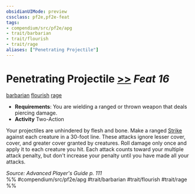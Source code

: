 ```yaml
---
obsidianUIMode: preview
cssclass: pf2e,pf2e-feat
tags:
- compendium/src/pf2e/apg
- trait/barbarian
- trait/flourish
- trait/rage
aliases: ["Penetrating Projectile"]
---
```

# Penetrating Projectile  [>>](/rules/core-rulebook/chapter-9-playing-the-game.md#Actions "Two-Action") *Feat 16*  
[barbarian](/rules/traits/barbarian.md)  [flourish](/rules/traits/flourish.md)  [rage](/rules/traits/rage.md)  

- **Requirements**: You are wielding a ranged or thrown weapon that deals piercing damage.
- **Activity** Two-Action

Your projectiles are unhindered by flesh and bone. Make a ranged [Strike](/rules/actions/strike.md) against each creature in a 30-foot line. These attacks ignore lesser cover, cover, and greater cover granted by creatures. Roll damage only once and apply it to each creature you hit. Each attack counts toward your multiple attack penalty, but don't increase your penalty until you have made all your attacks.

*Source: Advanced Player's Guide p. 111*  
%% #compendium/src/pf2e/apg #trait/barbarian #trait/flourish #trait/rage %%
